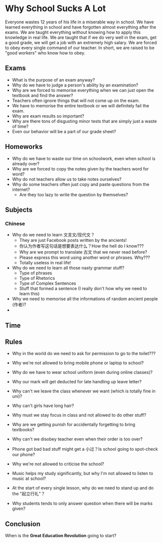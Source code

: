 # Why School Sucks A Lot

Everyone wastes 12 years of his life in a miserable way in school. We have learned everything in school and have forgotten almost everything after the exams. We are taught everything without knowing how to apply this knowledge in real life. We are taught that if we do very well in the exam, get a good grade, we will get a job with an extremely high salary. We are forced to obey every single command of our teacher. In short, we are raised to be "good workers" who know how to obey.

## Exams

- What is the purpose of an exam anyway? 
- Why do we have to judge a person's ability by an examination? 
- Why are we forced to memorise everything when we can just open the textbook and find the answer? 
- Teachers often ignore things that will not come up on the exam. 
- We have to memorise the entire textbook or we will definitely fail the exam.
- Why are exam results so important?
- Why are there tons of disgusting minor tests that are simply just a waste of time?
- Even our behavior will be a part of our grade sheet?

## Homeworks

- Why do we have to waste our time on schoolwork, even when school is already over?
- Why are we forced to copy the notes given by the teachers word for word?
- Why do not teachers allow us to take notes ourselves?
- Why do some teachers often just copy and paste questions from the internet?
  - Are they too lazy to write the question by themselves?

## Subjects

### Chinese

- Why do we need to learn 文言文/现代文？
  - They are just Facebook posts written by the ancients!
  - 你认为作者写这句话是想要表达什么？How the hell do I know???
  - Why are we prompt to translate 古文 that we never read before?
  - Please express this word using another word or phrases. Why???
  - Totally useless in real life!
- Why do we need to learn all those nasty grammar stuff?
  - Type of phrases
  - Type of Rhetorics
  - Type of Complex Sentences
  - Stuff that formed a sentence (I really don't how why we need to learn this)
- Why we need to memorise all the informations of random ancient people (作者)?
- 

## Time

## Rules

- Why in the world do we need to ask for permission to go to the toilet???
- Why we're not allowed to bring mobile phone or laptop to school?
- Why do we have to wear school uniform (even during online classes)?

- Why our mark will get deducted for late handling up leave letter?
- Why can't we leave the class whenever we want (which is totally fine in uni)? 
- Why can't girls have long hair?
- Why must we stay focus in class and not allowed to do other stuff?
- Why are we getting punish for accidentally forgetting to bring textbooks?
- Why can't we disobey teacher even when their order is too over?
- Phone got bad bad stuff might get a 小过？Is school going to spot-check our phone?
- Why we're not allowed to criticise the school?
- Music helps my study significantly, but why I'm not allowed to listen to music at school?
- At the start of every single lesson, why do we need to stand up and do the "起立行礼"？
- Why students tends to only answer question when there will be marks given?

## Conclusion

When is the **Great Education Revolution** going to start?